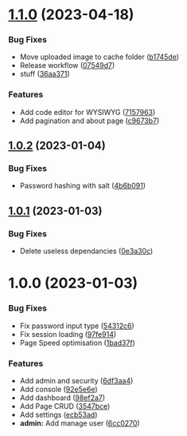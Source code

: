 # [1.1.0](https://github.com/boutdecode/site-template/compare/v1.0.2...v1.1.0) (2023-04-18)


### Bug Fixes

* Move uploaded image to cache folder ([b1745de](https://github.com/boutdecode/site-template/commit/b1745de327cad4ccdbb34698309cb3b0ab116e72))
* Release workflow ([07549d7](https://github.com/boutdecode/site-template/commit/07549d7245dc88cb8bea45ed0a7cd3edeaedc6c7))
* stuff ([36aa371](https://github.com/boutdecode/site-template/commit/36aa37175ec04af6fa1b80dc2abd9d55d1826858))


### Features

* Add code editor for WYSIWYG ([7157963](https://github.com/boutdecode/site-template/commit/7157963f704a79002d453d82b3d91b72eb7f8cdc))
* Add pagination and about page ([c9673b7](https://github.com/boutdecode/site-template/commit/c9673b7441319f1dfed09fde5f13a94f0cf94135))

## [1.0.2](https://github.com/boutdecode/site-template/compare/v1.0.1...v1.0.2) (2023-01-04)


### Bug Fixes

* Password hashing with salt ([4b6b091](https://github.com/boutdecode/site-template/commit/4b6b0918b583aa3075f707223afb8046d4344832))

## [1.0.1](https://github.com/boutdecode/site-template/compare/v1.0.0...v1.0.1) (2023-01-03)


### Bug Fixes

* Delete useless dependancies ([0e3a30c](https://github.com/boutdecode/site-template/commit/0e3a30c24a97330024cf23aa9cab43a4bf0193ef))

# 1.0.0 (2023-01-03)


### Bug Fixes

* Fix password input type ([54312c6](https://github.com/boutdecode/site-template/commit/54312c6fd4fd276e062c48918e07d6c0f956fe5e))
* Fix session loading ([97fe914](https://github.com/boutdecode/site-template/commit/97fe9146a1d4c45160884e160c944d1f98d0a3cf))
* Page Speed optimisation ([1bad37f](https://github.com/boutdecode/site-template/commit/1bad37f2df0e2090528519794749cd0ad0c3bb48))


### Features

* Add admin and security ([6df3aa4](https://github.com/boutdecode/site-template/commit/6df3aa4c0eda6f13c1466f775a1b936a8152f1e0))
* Add console ([92e5e6e](https://github.com/boutdecode/site-template/commit/92e5e6e3b80100f5cdf064f66d35ed29c5af6fc6))
* Add dashboard ([98ef2a7](https://github.com/boutdecode/site-template/commit/98ef2a7c5038259eb80a8fbb761042be104b98a5))
* Add Page CRUD ([3547bce](https://github.com/boutdecode/site-template/commit/3547bce26cc6cc9f843725ea78d975ac9dad4ef2))
* Add settings ([ecb53ad](https://github.com/boutdecode/site-template/commit/ecb53adcbafa7f4031f57488f0ed55a2c0f2b890))
* **admin:** Add manage user ([6cc0270](https://github.com/boutdecode/site-template/commit/6cc0270329e559a90bfa4600c5adb1278817d3cd))
